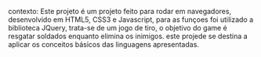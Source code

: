 contexto:
Este projeto é um projeto feito para rodar em navegadores, desenvolvido em HTML5, CSS3 e Javascript, para as funçoes foi utilizado a biblioteca JQuery, trata-se de um jogo de tiro, o objetivo do game é resgatar soldados enquanto elimina os inimigos. este projede se destina a aplicar os conceitos básicos das linguagens apresentadas.

